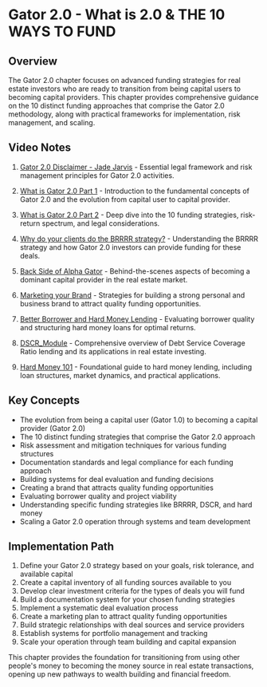 # Gator 2.0 - What is 2.0 & THE 10 WAYS TO FUND

## Overview

The Gator 2.0 chapter focuses on advanced funding strategies for real estate investors who are ready to transition from being capital users to becoming capital providers. This chapter provides comprehensive guidance on the 10 distinct funding approaches that comprise the Gator 2.0 methodology, along with practical frameworks for implementation, risk management, and scaling.

## Video Notes

1. [Gator 2.0 Disclaimer - Jade Jarvis](notes/gator_2_0_disclaimer_jade_jarvis_video_notes.md) - Essential legal framework and risk management principles for Gator 2.0 activities.

2. [What is Gator 2.0 Part 1](notes/what_is_gator_2_0_part_1_video_notes.md) - Introduction to the fundamental concepts of Gator 2.0 and the evolution from capital user to capital provider.

3. [What is Gator 2.0 Part 2](notes/what_is_gator_2_0_part_2_video_notes.md) - Deep dive into the 10 funding strategies, risk-return spectrum, and legal considerations.

4. [Why do your clients do the BRRRR strategy?](notes/why_do_your_clients_do_the_brrrr_strategy_video_notes.md) - Understanding the BRRRR strategy and how Gator 2.0 investors can provide funding for these deals.

5. [Back Side of Alpha Gator](notes/back_side_of_alpha_gator_video_notes.md) - Behind-the-scenes aspects of becoming a dominant capital provider in the real estate market.

6. [Marketing your Brand](notes/marketing_your_brand_video_notes.md) - Strategies for building a strong personal and business brand to attract quality funding opportunities.

7. [Better Borrower and Hard Money Lending](notes/better_borrower_and_hard_money_lending_video_notes.md) - Evaluating borrower quality and structuring hard money loans for optimal returns.

8. [DSCR_Module](notes/dscr_module_video_notes.md) - Comprehensive overview of Debt Service Coverage Ratio lending and its applications in real estate investing.

9. [Hard Money 101](notes/hard_money_101_video_notes.md) - Foundational guide to hard money lending, including loan structures, market dynamics, and practical applications.

## Key Concepts

- The evolution from being a capital user (Gator 1.0) to becoming a capital provider (Gator 2.0)
- The 10 distinct funding strategies that comprise the Gator 2.0 approach
- Risk assessment and mitigation techniques for various funding structures
- Documentation standards and legal compliance for each funding approach
- Building systems for deal evaluation and funding decisions
- Creating a brand that attracts quality funding opportunities
- Evaluating borrower quality and project viability
- Understanding specific funding strategies like BRRRR, DSCR, and hard money
- Scaling a Gator 2.0 operation through systems and team development

## Implementation Path

1. Define your Gator 2.0 strategy based on your goals, risk tolerance, and available capital
2. Create a capital inventory of all funding sources available to you
3. Develop clear investment criteria for the types of deals you will fund
4. Build a documentation system for your chosen funding strategies
5. Implement a systematic deal evaluation process
6. Create a marketing plan to attract quality funding opportunities
7. Build strategic relationships with deal sources and service providers
8. Establish systems for portfolio management and tracking
9. Scale your operation through team building and capital expansion

This chapter provides the foundation for transitioning from using other people's money to becoming the money source in real estate transactions, opening up new pathways to wealth building and financial freedom.

